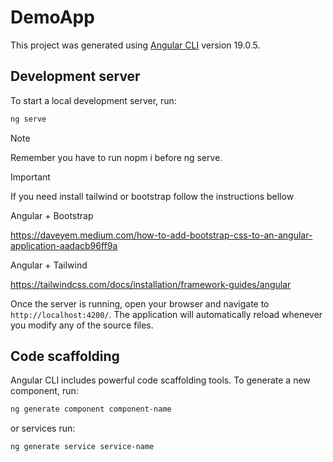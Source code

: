 # DemoApp

This project was generated using [Angular CLI](https://github.com/angular/angular-cli) version 19.0.5.

## Development server

To start a local development server, run:

```bash
ng serve
```

> [!NOTE] 
> Remember you have to run nopm i before ng serve. 

> [!IMPORTANT]
> If you need install tailwind or bootstrap follow the instructions bellow

Angular + Bootstrap
 
https://daveyem.medium.com/how-to-add-bootstrap-css-to-an-angular-application-aadacb96ff9a
 
Angular + Tailwind
 
https://tailwindcss.com/docs/installation/framework-guides/angular

Once the server is running, open your browser and navigate to `http://localhost:4200/`. The application will automatically reload whenever you modify any of the source files.

## Code scaffolding

Angular CLI includes powerful code scaffolding tools. To generate a new component, run:

```bash
ng generate component component-name
```

or services run:

```bash
ng generate service service-name
```

